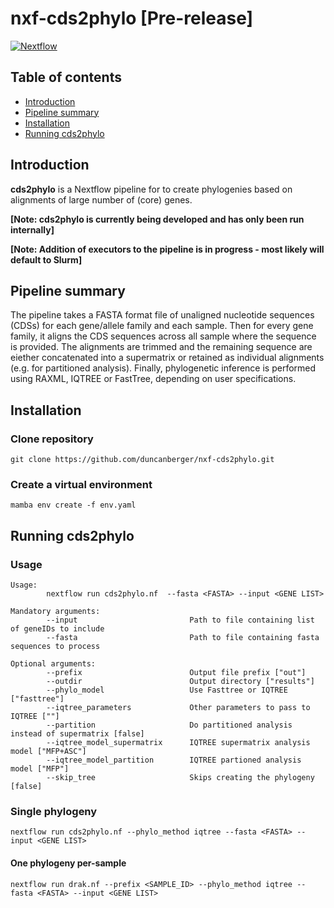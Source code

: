 # nxf-cds2phylo [Pre-release]
[![Nextflow](https://img.shields.io/badge/nextflow%20DSL2-%E2%89%A522.10.4-23aa62.svg?labelColor=000000)](https://www.nextflow.io/)
## Table of contents 
* [Introduction](#Introduction)
* [Pipeline summary](#pipeline_summary)
* [Installation](#install)
* [Running cds2phylo](#run)


## Introduction <a name="Introduction"></a>
**cds2phylo** is a Nextflow pipeline for to create phylogenies based on alignments of large number of (core) genes. 

**[Note: cds2phylo is currently being developed and has only been run internally]** <br />

**[Note: Addition of executors to the pipeline is in progress - most likely will default to Slurm]**

## Pipeline summary <a name="pipeline_summary"></a>

The pipeline takes a FASTA format file of unaligned nucleotide sequences (CDSs) for each gene/allele family and each sample. Then for every gene family, it aligns the CDS sequences across all sample where the sequence is provided. The alignments are trimmed and the remaining sequence are eiether concatenated into a supermatrix or retained as individual alignments (e.g. for partitioned analysis). Finally, phylogenetic inference is performed using RAXML, IQTREE or FastTree, depending on user specifications. 

## Installation <a name="install"></a>
### Clone repository
```
git clone https://github.com/duncanberger/nxf-cds2phylo.git
```
### Create a virtual environment
```
mamba env create -f env.yaml
```
## Running cds2phylo <a name="run"></a>

### Usage
```
Usage:
        nextflow run cds2phylo.nf  --fasta <FASTA> --input <GENE LIST>

Mandatory arguments:
        --input                         Path to file containing list of geneIDs to include
        --fasta                         Path to file containing fasta sequences to process

Optional arguments:
        --prefix                        Output file prefix ["out"]
        --outdir                        Output directory ["results"]
        --phylo_model                   Use Fasttree or IQTREE ["fasttree"]
        --iqtree_parameters             Other parameters to pass to IQTREE [""]
        --partition                     Do partitioned analysis instead of supermatrix [false]
        --iqtree_model_supermatrix      IQTREE supermatrix analysis model ["MFP+ASC"]
        --iqtree_model_partition        IQTREE partioned analysis model ["MFP"]
        --skip_tree                     Skips creating the phylogeny [false]
```
### Single phylogeny
```
nextflow run cds2phylo.nf --phylo_method iqtree --fasta <FASTA> --input <GENE LIST>
```
#### One phylogeny per-sample
```
nextflow run drak.nf --prefix <SAMPLE_ID> --phylo_method iqtree --fasta <FASTA> --input <GENE LIST>
```
